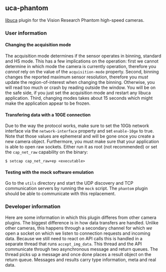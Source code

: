 ## uca-phantom

[libuca](https://github.com/ufo-kit/libuca) plugin for the Vision Research
Phantom high-speed cameras.

### User information

#### Changing the acquisition mode

The acquisition mode determines if the sensor operates in binning, standard and
HS mode. This has a few implications on the operation: first we cannot determine
in which mode the camera is currently operation, therefore you *cannot* rely on
the value of the `acquisition-mode` property. Second, binning changes the
reported maximum sensor resolution, therefore you *must* update the
region-of-interest when changing the binning. Otherwise, you will read too much
or crash by reading outside the window. You will be on the safe side, if you
just set the acquisition mode and restart any libuca application. Third,
changing modes takes about 15 seconds which might make the application appear to
be frozen.


#### Transfering data with a 10GE connection

Due to the way the protocol works, make sure to set the 10Gb network interface
via the `network-interface` property and set `enable-10ge` to true. Note that
those values are ephemeral and will be gone once you create a new camera object.
Furthermore, you must make sure that your application is able to open raw
sockets. Either run it as root (not recommended) or set the `cap_net_raw`
capability on the binary:

    $ setcap cap_net_raw+ep <executable>


#### Testing with the mock software emulation

Go to the `utils` directory and start the UDP discovery and TCP communication
servers by running the `mock` script. The `phantom` plugin should be able to
communicate with this replacement.


### Developer information

Here are some information in which this plugin differes from other camera
plugins. The biggest difference is in how data transfers are handled. Unlike
other cameras, this happens through a secondary channel for which *we* open a
socket on which we listen to connection requests and incoming data. Because we
still need to react on API calls this is handled in a separate thread that runs
`accept_img_data`. This thread and the API communicate through two asynchronous
message and return queues. The thread picks up a message and once done places a
result object on the return queue. Messages and results carry type information,
meta and real data.
